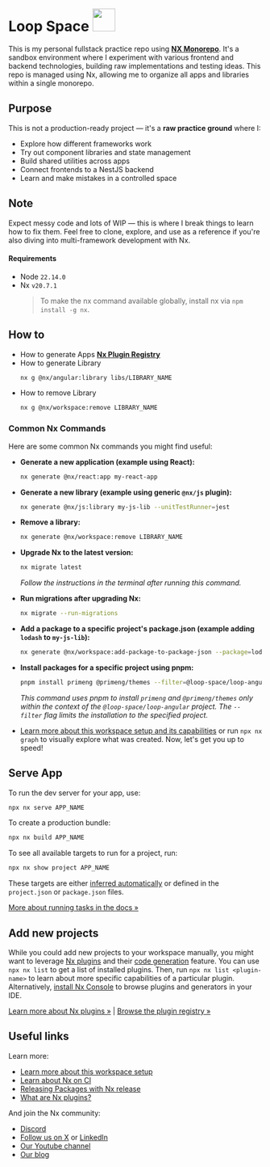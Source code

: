 # Loop Space <a alt="Nx logo" href="https://nx.dev" target="_blank" rel="noreferrer"><img src="https://raw.githubusercontent.com/nrwl/nx/master/images/nx-logo.png" width="45"></a> <br>

This is my personal fullstack practice repo using [**NX Monorepo**](https://nx.dev/). It's a sandbox environment where I experiment with various frontend and backend technologies, building raw implementations and testing ideas. This repo is managed using Nx, allowing me to organize all apps and libraries within a single monorepo.

## Purpose

This is not a production-ready project — it's a **raw practice ground** where I:
- Explore how different frameworks work
- Try out component libraries and state management
- Build shared utilities across apps
- Connect frontends to a NestJS backend
- Learn and make mistakes in a controlled space

## Note
Expect messy code and lots of WIP — this is where I break things to learn how to fix them. Feel free to clone, explore, and use as a reference if you're also diving into multi-framework development with Nx.

#### Requirements
- Node `22.14.0`
- Nx `v20.7.1`
  > To make the nx command available globally, install nx via `npm install -g nx`.
## How to
- How to generate Apps [**Nx Plugin Registry**](https://nx.dev/plugin-registry)
- How to generate Library 
    ```bash
    nx g @nx/angular:library libs/LIBRARY_NAME
    ```
- How to remove Library 
    ```bash
    nx g @nx/workspace:remove LIBRARY_NAME
    ```

### Common Nx Commands

Here are some common Nx commands you might find useful:

- **Generate a new application (example using React):**
    ```bash
    nx generate @nx/react:app my-react-app
    ```

- **Generate a new library (example using generic `@nx/js` plugin):**
    ```bash
    nx generate @nx/js:library my-js-lib --unitTestRunner=jest
    ```

- **Remove a library:**
    ```bash
    nx generate @nx/workspace:remove LIBRARY_NAME
    ```

- **Upgrade Nx to the latest version:**
    ```bash
    nx migrate latest
    ```
    *Follow the instructions in the terminal after running this command.*

- **Run migrations after upgrading Nx:**
    ```bash
    nx migrate --run-migrations
    ```

- **Add a package to a specific project's package.json (example adding `lodash` to `my-js-lib`):**
    ```bash
    nx generate @nx/workspace:add-package-to-package-json --package=lodash --project=my-js-lib
    ```

- **Install packages for a specific project using pnpm:**
    ```bash
    pnpm install primeng @primeng/themes --filter=@loop-space/loop-angular
    ```
    *This command uses pnpm to install `primeng` and `@primeng/themes` only within the context of the `@loop-space/loop-angular` project. The `--filter` flag limits the installation to the specified project.*

- [Learn more about this workspace setup and its capabilities](https://nx.dev/getting-started/tutorials/angular-monorepo-tutorial?utm_source=nx_project&amp;utm_medium=readme&amp;utm_campaign=nx_projects) or run `npx nx graph` to visually explore what was created. Now, let's get you up to speed!


## Serve App

To run the dev server for your app, use:

```sh
npx nx serve APP_NAME
```

To create a production bundle:

```sh
npx nx build APP_NAME
```

To see all available targets to run for a project, run:

```sh
npx nx show project APP_NAME
```

These targets are either [inferred automatically](https://nx.dev/concepts/inferred-tasks?utm_source=nx_project&utm_medium=readme&utm_campaign=nx_projects) or defined in the `project.json` or `package.json` files.

[More about running tasks in the docs &raquo;](https://nx.dev/features/run-tasks?utm_source=nx_project&utm_medium=readme&utm_campaign=nx_projects)

## Add new projects

While you could add new projects to your workspace manually, you might want to leverage [Nx plugins](https://nx.dev/concepts/nx-plugins?utm_source=nx_project&utm_medium=readme&utm_campaign=nx_projects) and their [code generation](https://nx.dev/features/generate-code?utm_source=nx_project&utm_medium=readme&utm_campaign=nx_projects) feature.
You can use `npx nx list` to get a list of installed plugins. Then, run `npx nx list <plugin-name>` to learn about more specific capabilities of a particular plugin. Alternatively, [install Nx Console](https://nx.dev/getting-started/editor-setup?utm_source=nx_project&utm_medium=readme&utm_campaign=nx_projects) to browse plugins and generators in your IDE.

[Learn more about Nx plugins &raquo;](https://nx.dev/concepts/nx-plugins?utm_source=nx_project&utm_medium=readme&utm_campaign=nx_projects) | [Browse the plugin registry &raquo;](https://nx.dev/plugin-registry?utm_source=nx_project&utm_medium=readme&utm_campaign=nx_projects)
  
## Useful links

Learn more:

- [Learn more about this workspace setup](https://nx.dev/getting-started/tutorials/angular-monorepo-tutorial?utm_source=nx_project&amp;utm_medium=readme&amp;utm_campaign=nx_projects)
- [Learn about Nx on CI](https://nx.dev/ci/intro/ci-with-nx?utm_source=nx_project&utm_medium=readme&utm_campaign=nx_projects)
- [Releasing Packages with Nx release](https://nx.dev/features/manage-releases?utm_source=nx_project&utm_medium=readme&utm_campaign=nx_projects)
- [What are Nx plugins?](https://nx.dev/concepts/nx-plugins?utm_source=nx_project&utm_medium=readme&utm_campaign=nx_projects)

And join the Nx community:
- [Discord](https://go.nx.dev/community)
- [Follow us on X](https://twitter.com/nxdevtools) or [LinkedIn](https://www.linkedin.com/company/nrwl)
- [Our Youtube channel](https://www.youtube.com/@nxdevtools)
- [Our blog](https://nx.dev/blog?utm_source=nx_project&utm_medium=readme&utm_campaign=nx_projects)
